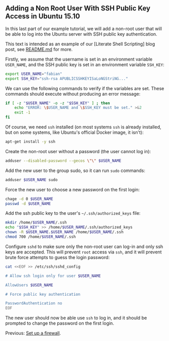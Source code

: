 Adding a Non Root User With SSH Public Key Access in Ubuntu 15.10
-----------------------------------------------------------------

In this last part of our example tutorial, we will add a non-root user that
will be able to log into the Ubuntu server with SSH public key authentication.

This text is intended as an example of our [Literate Shell Scripting] blog post,
see [README.md] for more.

Firstly, we assume that the username is set in an environment variable
`USER_NAME`, and the SSH public key is set in an environment
variable `SSH_KEY`:

```sh
export USER_NAME="fabian"
export SSH_KEY="ssh-rsa APUBLICSSHKEYISaLoNGStriNG..."
```

We can use the following commands to verify if the variables are set.
These commands should execute without producing an error message:

```bash
if [ -z "$USER_NAME" -o -z "$SSH_KEY" ] ; then
    echo "ERROR: \$USER_NAME and \$SSH_KEY must be set." >&2
    exit -1
fi
```

Of course, we need `ssh` installed (on most systems `ssh` is already installed,
but on some systems, like Ubuntu's official Docker image, it isn't):

```bash
apt-get install -y ssh
```

Create the non-root user without a password (the user cannot log in):

```bash
adduser --disabled-password --gecos \"\" $USER_NAME
```

Add the new user to the group sudo, so it can run `sudo` commands:

```bash
adduser $USER_NAME sudo
```

Force the new user to choose a new password on the first login:

```bash
chage -d 0 $USER_NAME
passwd -d $USER_NAME
```

Add the ssh public key to the user's `~/.ssh/authorized_keys` file:

```bash
mkdir /home/$USER_NAME/.ssh
echo "$SSH_KEY" >> /home/$USER_NAME/.ssh/authorized_keys
chown -R $USER_NAME.$USER_NAME /home/$USER_NAME/.ssh
chmod 700 /home/$USER_NAME/.ssh
```

Configure `sshd` to make sure only the non-root user can log-in and
only ssh keys are accepted. This will prevent `root` access via `ssh`,
and it will prevent brute force attempts to guess the login password:

```bash
cat <<EOF >> /etc/ssh/sshd_config

# Allow ssh login only for user $USER_NAME

AllowUsers $USER_NAME

# Force public key authentication

PasswordAuthentication no
EOF
```

The new user should now be able use `ssh` to log in, and it should be prompted
to change the password on the first login.

Previous: [Set up a firewall].

[README.md]: README.md
[Set up a firewall]: firewall.md
